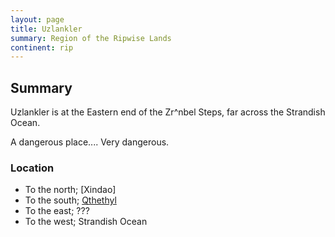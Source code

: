 ```yaml
---
layout: page
title: Uzlankler
summary: Region of the Ripwise Lands
continent: rip
---
```


## Summary

Uzlankler is at the Eastern end of the Zr^nbel Steps, far across the Strandish
Ocean.

A dangerous place.... Very dangerous.

### Location

- To the north; \[Xindao]
- To the south; [Qthethyl](/geography/qthethyl)
- To the east; ???
- To the west; Strandish Ocean
